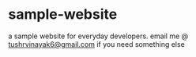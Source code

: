 # sample-website
a sample website for everyday developers.
email me @ tushrvinayak6@gmail.com if you need something else
